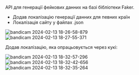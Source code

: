 APІ для генерації фейкових данних на базі бібліотеки Faker.
- Додав локалізацію генерації данних для певних країн
- Локалізація сайту у файлах .json 

![bandicam 2024-02-13 18-26-58-879](https://github.com/castromx/fastapi_projects/assets/96194271/7abd017e-ef48-4ccf-85fa-6b1dc9281223)
![bandicam 2024-02-13 18-27-55-371](https://github.com/castromx/fastapi_projects/assets/96194271/f7d0019f-ff13-46e4-b788-dc6e418664cb)



Додав локалізацію, яка опрацьовується через кукі:




![bandicam 2024-02-13 18-32-57-296](https://github.com/castromx/fastapi_projects/assets/96194271/cf2c82cc-c47b-470b-8f4e-cc419852f534)
![bandicam 2024-02-13 18-32-42-656](https://github.com/castromx/fastapi_projects/assets/96194271/6f341ab0-7e5b-4c7d-972f-7d9d6254cd29)
![bandicam 2024-02-13 18-32-35-264](https://github.com/castromx/fastapi_projects/assets/96194271/12155095-427a-4ed2-a701-08dc9ab19a59)
